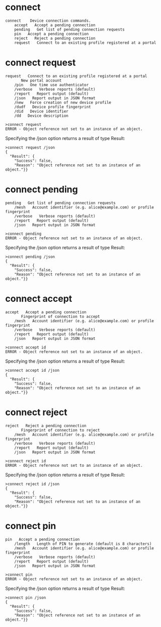 

# connect

````
connect    Device connection commands.
    accept   Accept a pending connection
    pending   Get list of pending connection requests
    pin   Accept a pending connection
    reject   Reject a pending connection
    request   Connect to an existing profile registered at a portal
````

# connect request

````
request   Connect to an existing profile registered at a portal
       New portal account
    /pin   One time use authenticator
    /verbose   Verbose reports (default)
    /report   Report output (default)
    /json   Report output in JSON format
    /new   Force creation of new device profile
    /dudf   Device profile fingerprint
    /did   Device identifier
    /dd   Device description
````

````
>connect request
ERROR - Object reference not set to an instance of an object.
````

Specifying the /json option returns a result of type Result:

````
>connect request /json
{
  "Result": {
    "Success": false,
    "Reason": "Object reference not set to an instance of an object."}}
````

# connect pending

````
pending   Get list of pending connection requests
    /mesh   Account identifier (e.g. alice@example.com) or profile fingerprint
    /verbose   Verbose reports (default)
    /report   Report output (default)
    /json   Report output in JSON format
````

````
>connect pending
ERROR - Object reference not set to an instance of an object.
````

Specifying the /json option returns a result of type Result:

````
>connect pending /json
{
  "Result": {
    "Success": false,
    "Reason": "Object reference not set to an instance of an object."}}
````

# connect accept

````
accept   Accept a pending connection
       Fingerprint of connection to accept
    /mesh   Account identifier (e.g. alice@example.com) or profile fingerprint
    /verbose   Verbose reports (default)
    /report   Report output (default)
    /json   Report output in JSON format
````

````
>connect accept id
ERROR - Object reference not set to an instance of an object.
````

Specifying the /json option returns a result of type Result:

````
>connect accept id /json
{
  "Result": {
    "Success": false,
    "Reason": "Object reference not set to an instance of an object."}}
````

# connect reject

````
reject   Reject a pending connection
       Fingerprint of connection to reject
    /mesh   Account identifier (e.g. alice@example.com) or profile fingerprint
    /verbose   Verbose reports (default)
    /report   Report output (default)
    /json   Report output in JSON format
````

````
>connect reject id
ERROR - Object reference not set to an instance of an object.
````

Specifying the /json option returns a result of type Result:

````
>connect reject id /json
{
  "Result": {
    "Success": false,
    "Reason": "Object reference not set to an instance of an object."}}
````

# connect pin

````
pin   Accept a pending connection
    /length   Length of PIN to generate (default is 8 characters)
    /mesh   Account identifier (e.g. alice@example.com) or profile fingerprint
    /verbose   Verbose reports (default)
    /report   Report output (default)
    /json   Report output in JSON format
````

````
>connect pin
ERROR - Object reference not set to an instance of an object.
````

Specifying the /json option returns a result of type Result:

````
>connect pin /json
{
  "Result": {
    "Success": false,
    "Reason": "Object reference not set to an instance of an object."}}
````

